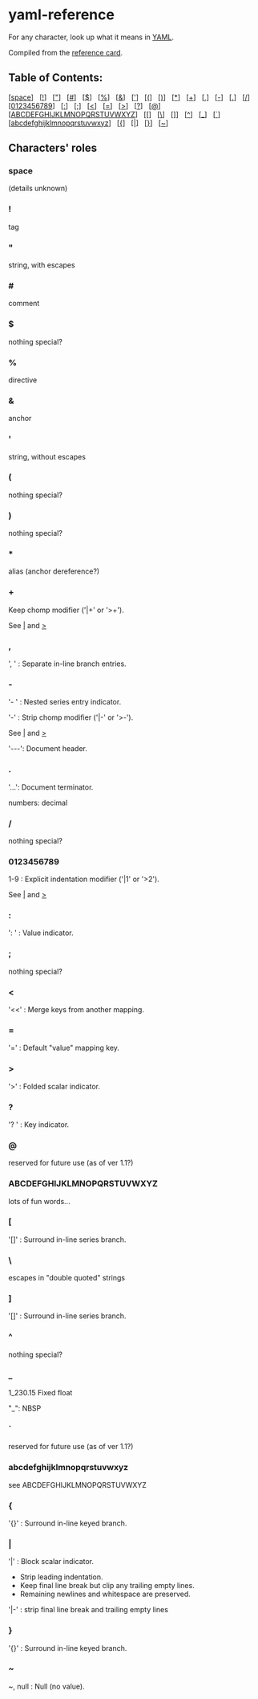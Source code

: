 # yaml-reference


For any character, look up what it means in [YAML](http://yaml.org/).

Compiled from the [reference card](http://www.yaml.org/refcard.html).

## Table of Contents:
[<a href="#space">space</a>] &nbsp;
[<a href="#bang">!</a>] &nbsp;
[<a href="#quot">"</a>] &nbsp;
[<a href="#hash">\#</a>] &nbsp;
[<a href="#dollar">$</a>] &nbsp;
[<a href="#percent">%</a>] &nbsp;
[<a href="#amp">&amp;</a>] &nbsp;
[<a href="#apos">'</a>] &nbsp;
[<a href="#lparen">(</a>] &nbsp;
[<a href="#rparen">)</a>] &nbsp;
[<a href="#asterisk">*</a>] &nbsp;
[<a href="#plus">+</a>] &nbsp;
[<a href="#comma">,</a>] &nbsp;
[<a href="#dash">-</a>] &nbsp;
[<a href="#dot">.</a>] &nbsp;
[<a href="#slash">/</a>] &nbsp;
[<a href="#digit">0123456789</a>] &nbsp;
[<a href="#colon">:</a>] &nbsp;
[<a href="#semicolon">;</a>] &nbsp;
[<a href="#lt">&lt;</a>] &nbsp;
[<a href="#equal">=</a>] &nbsp;
[<a href="#gt">&gt;</a>] &nbsp;
[<a href="#question">?</a>] &nbsp;
[<a href="#at">@</a>] &nbsp;
[<a href="#uppercase">ABCDEFGHIJKLMNOPQRSTUVWXYZ</a>] &nbsp;
[<a href="#lbracket">[</a>] &nbsp;
[<a href="#backslash">\\</a>] &nbsp;
[<a href="#rbracket">]</a>] &nbsp;
[<a href="#caret">^</a>] &nbsp;
[<a href="#underscore">_</a>] &nbsp;
[<a href="#backquote">`</a>] &nbsp;
[<a href="#lowercase">abcdefghijklmnopqrstuvwxyz</a>] &nbsp;
[<a href="#lbrace">{</a>] &nbsp;
[<a href="#pipe">|</a>] &nbsp;
[<a href="#rbrace">}</a>] &nbsp;
[<a href="#tilde">~</a>] &nbsp;

## Characters' roles 

### space

(details unknown)

### <a name="bang">!</a>

tag

### <a name="quot">"</a>

string, with escapes

### <a name="hash">\#</a> #

comment

### <a name="dollar">$</a>

nothing special?

### <a name="percent">%</a>

directive

### <a name="amp">&amp;</a>

anchor

### <a name="apos">'</a>

string, without escapes

### <a name="lparen">(</a>

nothing special?

### <a name="rparen">)</a>

nothing special?

### <a name="asterisk">*</a>

alias (anchor dereference?)

### <a name="plus">+</a>

Keep chomp modifier ('|+' or '>+').

See [|](#pipe) and [&gt;](#gt)

### <a name="comma">,</a>

', ' : Separate in-line branch entries.

### <a name="dash">-</a>

'- ' : Nested series entry indicator.

'-'  : Strip chomp modifier ('|-' or '>-').

See [|](#pipe) and [&gt;](#gt)

'---': Document header.

### <a name="dot">.</a>

'...': Document terminator.

numbers: decimal

### <a name="slash">/</a>

nothing special?

### <a name="digit">0123456789</a>

1-9  : Explicit indentation modifier ('|1' or '>2').

See [|](#pipe) and [&gt;](#gt)

### <a name="colon">:</a>

': ' : Value indicator.

### <a name="semicolon">;</a>

nothing special?

### <a name="lt">&lt;</a>

'<<' : Merge keys from another mapping.

### <a name="equal">=</a>

'='  : Default "value" mapping key.

### <a name="gt">&gt;</a>

'>'  : Folded scalar indicator.

### <a name="question">?</a>

'? ' : Key indicator.

### <a name="at">@</a>

reserved for future use (as of ver 1.1?)

### <a name="uppercase">ABCDEFGHIJKLMNOPQRSTUVWXYZ</a>

lots of fun words...

### <a name="lbracket">[</a>

'[]' : Surround in-line series branch.

### <a name="backslash">\\</a>

escapes in "double quoted" strings

### <a name="rbracket">]</a>

'[]' : Surround in-line series branch.

### <a name="caret">^</a>

nothing special?

### <a name="underscore">_</a>

1_230.15 Fixed float

"\_": NBSP

### <a name="backquote">`</a>

reserved for future use (as of ver 1.1?)

### <a name="lowercase">abcdefghijklmnopqrstuvwxyz</a>

see ABCDEFGHIJKLMNOPQRSTUVWXYZ

### <a name="lbrace">{</a>

'{}' : Surround in-line keyed branch.

### <a name="pipe">|</a>

'|'  : Block scalar indicator.

- Strip leading indentation.
- Keep final line break but clip any trailing empty lines.
- Remaining newlines and whitespace are preserved.

'|-' : strip final line break and trailing empty lines

### <a name="rbrace">}</a>

'{}' : Surround in-line keyed branch.

### <a name="tilde">~</a>

~, null : Null (no value).
